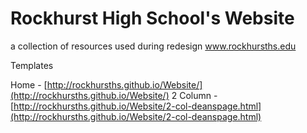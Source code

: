 Rockhurst High School's Website
=======
a collection of resources used during redesign
www.rockhursths.edu

Templates

Home - [http://rockhursths.github.io/Website/](http://rockhursths.github.io/Website/)
2 Column - [http://rockhursths.github.io/Website/2-col-deanspage.html](http://rockhursths.github.io/Website/2-col-deanspage.html)
